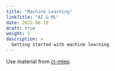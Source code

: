 ```yaml
---
title: "Machine Learning"
linkTitle: "AI & ML"
date: 2022-06-18
draft: true
weight: 3
description: >
  Getting started with machine learning
---
```


Use material from [cl-mlep](https://www.frank-zalkow.de/cl-mlep/).
